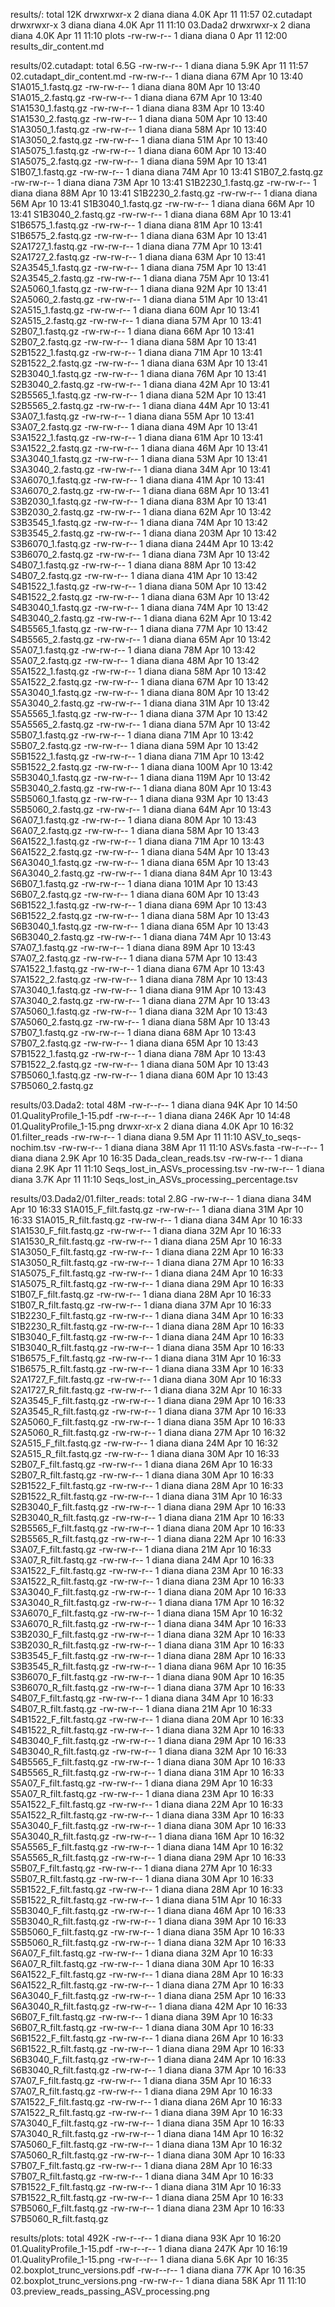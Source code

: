 results/:
total 12K
drwxrwxr-x 2 diana diana 4.0K Apr 11 11:57 02.cutadapt
drwxrwxr-x 3 diana diana 4.0K Apr 11 11:10 03.Dada2
drwxrwxr-x 2 diana diana 4.0K Apr 11 11:10 plots
-rw-rw-r-- 1 diana diana    0 Apr 11 12:00 results_dir_content.md

results/02.cutadapt:
total 6.5G
-rw-rw-r-- 1 diana diana 5.9K Apr 11 11:57 02.cutadapt_dir_content.md
-rw-rw-r-- 1 diana diana  67M Apr 10 13:40 S1A015_1.fastq.gz
-rw-rw-r-- 1 diana diana  80M Apr 10 13:40 S1A015_2.fastq.gz
-rw-rw-r-- 1 diana diana  67M Apr 10 13:40 S1A1530_1.fastq.gz
-rw-rw-r-- 1 diana diana  83M Apr 10 13:40 S1A1530_2.fastq.gz
-rw-rw-r-- 1 diana diana  50M Apr 10 13:40 S1A3050_1.fastq.gz
-rw-rw-r-- 1 diana diana  58M Apr 10 13:40 S1A3050_2.fastq.gz
-rw-rw-r-- 1 diana diana  51M Apr 10 13:40 S1A5075_1.fastq.gz
-rw-rw-r-- 1 diana diana  60M Apr 10 13:40 S1A5075_2.fastq.gz
-rw-rw-r-- 1 diana diana  59M Apr 10 13:41 S1B07_1.fastq.gz
-rw-rw-r-- 1 diana diana  74M Apr 10 13:41 S1B07_2.fastq.gz
-rw-rw-r-- 1 diana diana  73M Apr 10 13:41 S1B2230_1.fastq.gz
-rw-rw-r-- 1 diana diana  88M Apr 10 13:41 S1B2230_2.fastq.gz
-rw-rw-r-- 1 diana diana  56M Apr 10 13:41 S1B3040_1.fastq.gz
-rw-rw-r-- 1 diana diana  66M Apr 10 13:41 S1B3040_2.fastq.gz
-rw-rw-r-- 1 diana diana  68M Apr 10 13:41 S1B6575_1.fastq.gz
-rw-rw-r-- 1 diana diana  81M Apr 10 13:41 S1B6575_2.fastq.gz
-rw-rw-r-- 1 diana diana  63M Apr 10 13:41 S2A1727_1.fastq.gz
-rw-rw-r-- 1 diana diana  77M Apr 10 13:41 S2A1727_2.fastq.gz
-rw-rw-r-- 1 diana diana  63M Apr 10 13:41 S2A3545_1.fastq.gz
-rw-rw-r-- 1 diana diana  75M Apr 10 13:41 S2A3545_2.fastq.gz
-rw-rw-r-- 1 diana diana  75M Apr 10 13:41 S2A5060_1.fastq.gz
-rw-rw-r-- 1 diana diana  92M Apr 10 13:41 S2A5060_2.fastq.gz
-rw-rw-r-- 1 diana diana  51M Apr 10 13:41 S2A515_1.fastq.gz
-rw-rw-r-- 1 diana diana  60M Apr 10 13:41 S2A515_2.fastq.gz
-rw-rw-r-- 1 diana diana  57M Apr 10 13:41 S2B07_1.fastq.gz
-rw-rw-r-- 1 diana diana  66M Apr 10 13:41 S2B07_2.fastq.gz
-rw-rw-r-- 1 diana diana  58M Apr 10 13:41 S2B1522_1.fastq.gz
-rw-rw-r-- 1 diana diana  71M Apr 10 13:41 S2B1522_2.fastq.gz
-rw-rw-r-- 1 diana diana  63M Apr 10 13:41 S2B3040_1.fastq.gz
-rw-rw-r-- 1 diana diana  76M Apr 10 13:41 S2B3040_2.fastq.gz
-rw-rw-r-- 1 diana diana  42M Apr 10 13:41 S2B5565_1.fastq.gz
-rw-rw-r-- 1 diana diana  52M Apr 10 13:41 S2B5565_2.fastq.gz
-rw-rw-r-- 1 diana diana  44M Apr 10 13:41 S3A07_1.fastq.gz
-rw-rw-r-- 1 diana diana  55M Apr 10 13:41 S3A07_2.fastq.gz
-rw-rw-r-- 1 diana diana  49M Apr 10 13:41 S3A1522_1.fastq.gz
-rw-rw-r-- 1 diana diana  61M Apr 10 13:41 S3A1522_2.fastq.gz
-rw-rw-r-- 1 diana diana  46M Apr 10 13:41 S3A3040_1.fastq.gz
-rw-rw-r-- 1 diana diana  53M Apr 10 13:41 S3A3040_2.fastq.gz
-rw-rw-r-- 1 diana diana  34M Apr 10 13:41 S3A6070_1.fastq.gz
-rw-rw-r-- 1 diana diana  41M Apr 10 13:41 S3A6070_2.fastq.gz
-rw-rw-r-- 1 diana diana  68M Apr 10 13:41 S3B2030_1.fastq.gz
-rw-rw-r-- 1 diana diana  83M Apr 10 13:41 S3B2030_2.fastq.gz
-rw-rw-r-- 1 diana diana  62M Apr 10 13:42 S3B3545_1.fastq.gz
-rw-rw-r-- 1 diana diana  74M Apr 10 13:42 S3B3545_2.fastq.gz
-rw-rw-r-- 1 diana diana 203M Apr 10 13:42 S3B6070_1.fastq.gz
-rw-rw-r-- 1 diana diana 244M Apr 10 13:42 S3B6070_2.fastq.gz
-rw-rw-r-- 1 diana diana  73M Apr 10 13:42 S4B07_1.fastq.gz
-rw-rw-r-- 1 diana diana  88M Apr 10 13:42 S4B07_2.fastq.gz
-rw-rw-r-- 1 diana diana  41M Apr 10 13:42 S4B1522_1.fastq.gz
-rw-rw-r-- 1 diana diana  50M Apr 10 13:42 S4B1522_2.fastq.gz
-rw-rw-r-- 1 diana diana  63M Apr 10 13:42 S4B3040_1.fastq.gz
-rw-rw-r-- 1 diana diana  74M Apr 10 13:42 S4B3040_2.fastq.gz
-rw-rw-r-- 1 diana diana  62M Apr 10 13:42 S4B5565_1.fastq.gz
-rw-rw-r-- 1 diana diana  77M Apr 10 13:42 S4B5565_2.fastq.gz
-rw-rw-r-- 1 diana diana  65M Apr 10 13:42 S5A07_1.fastq.gz
-rw-rw-r-- 1 diana diana  78M Apr 10 13:42 S5A07_2.fastq.gz
-rw-rw-r-- 1 diana diana  48M Apr 10 13:42 S5A1522_1.fastq.gz
-rw-rw-r-- 1 diana diana  58M Apr 10 13:42 S5A1522_2.fastq.gz
-rw-rw-r-- 1 diana diana  67M Apr 10 13:42 S5A3040_1.fastq.gz
-rw-rw-r-- 1 diana diana  80M Apr 10 13:42 S5A3040_2.fastq.gz
-rw-rw-r-- 1 diana diana  31M Apr 10 13:42 S5A5565_1.fastq.gz
-rw-rw-r-- 1 diana diana  37M Apr 10 13:42 S5A5565_2.fastq.gz
-rw-rw-r-- 1 diana diana  57M Apr 10 13:42 S5B07_1.fastq.gz
-rw-rw-r-- 1 diana diana  71M Apr 10 13:42 S5B07_2.fastq.gz
-rw-rw-r-- 1 diana diana  59M Apr 10 13:42 S5B1522_1.fastq.gz
-rw-rw-r-- 1 diana diana  71M Apr 10 13:42 S5B1522_2.fastq.gz
-rw-rw-r-- 1 diana diana 100M Apr 10 13:42 S5B3040_1.fastq.gz
-rw-rw-r-- 1 diana diana 119M Apr 10 13:42 S5B3040_2.fastq.gz
-rw-rw-r-- 1 diana diana  80M Apr 10 13:43 S5B5060_1.fastq.gz
-rw-rw-r-- 1 diana diana  93M Apr 10 13:43 S5B5060_2.fastq.gz
-rw-rw-r-- 1 diana diana  64M Apr 10 13:43 S6A07_1.fastq.gz
-rw-rw-r-- 1 diana diana  80M Apr 10 13:43 S6A07_2.fastq.gz
-rw-rw-r-- 1 diana diana  58M Apr 10 13:43 S6A1522_1.fastq.gz
-rw-rw-r-- 1 diana diana  71M Apr 10 13:43 S6A1522_2.fastq.gz
-rw-rw-r-- 1 diana diana  54M Apr 10 13:43 S6A3040_1.fastq.gz
-rw-rw-r-- 1 diana diana  65M Apr 10 13:43 S6A3040_2.fastq.gz
-rw-rw-r-- 1 diana diana  84M Apr 10 13:43 S6B07_1.fastq.gz
-rw-rw-r-- 1 diana diana 101M Apr 10 13:43 S6B07_2.fastq.gz
-rw-rw-r-- 1 diana diana  60M Apr 10 13:43 S6B1522_1.fastq.gz
-rw-rw-r-- 1 diana diana  69M Apr 10 13:43 S6B1522_2.fastq.gz
-rw-rw-r-- 1 diana diana  58M Apr 10 13:43 S6B3040_1.fastq.gz
-rw-rw-r-- 1 diana diana  65M Apr 10 13:43 S6B3040_2.fastq.gz
-rw-rw-r-- 1 diana diana  74M Apr 10 13:43 S7A07_1.fastq.gz
-rw-rw-r-- 1 diana diana  89M Apr 10 13:43 S7A07_2.fastq.gz
-rw-rw-r-- 1 diana diana  57M Apr 10 13:43 S7A1522_1.fastq.gz
-rw-rw-r-- 1 diana diana  67M Apr 10 13:43 S7A1522_2.fastq.gz
-rw-rw-r-- 1 diana diana  78M Apr 10 13:43 S7A3040_1.fastq.gz
-rw-rw-r-- 1 diana diana  91M Apr 10 13:43 S7A3040_2.fastq.gz
-rw-rw-r-- 1 diana diana  27M Apr 10 13:43 S7A5060_1.fastq.gz
-rw-rw-r-- 1 diana diana  32M Apr 10 13:43 S7A5060_2.fastq.gz
-rw-rw-r-- 1 diana diana  58M Apr 10 13:43 S7B07_1.fastq.gz
-rw-rw-r-- 1 diana diana  68M Apr 10 13:43 S7B07_2.fastq.gz
-rw-rw-r-- 1 diana diana  65M Apr 10 13:43 S7B1522_1.fastq.gz
-rw-rw-r-- 1 diana diana  78M Apr 10 13:43 S7B1522_2.fastq.gz
-rw-rw-r-- 1 diana diana  50M Apr 10 13:43 S7B5060_1.fastq.gz
-rw-rw-r-- 1 diana diana  60M Apr 10 13:43 S7B5060_2.fastq.gz

results/03.Dada2:
total 48M
-rw-r--r-- 1 diana diana  94K Apr 10 14:50 01.QualityProfile_1-15.pdf
-rw-r--r-- 1 diana diana 246K Apr 10 14:48 01.QualityProfile_1-15.png
drwxr-xr-x 2 diana diana 4.0K Apr 10 16:32 01.filter_reads
-rw-rw-r-- 1 diana diana 9.5M Apr 11 11:10 ASV_to_seqs-nochim.tsv
-rw-rw-r-- 1 diana diana  38M Apr 11 11:10 ASVs.fasta
-rw-r--r-- 1 diana diana 2.9K Apr 10 16:35 Dada_clean_reads.tsv
-rw-rw-r-- 1 diana diana 2.9K Apr 11 11:10 Seqs_lost_in_ASVs_processing.tsv
-rw-rw-r-- 1 diana diana 3.7K Apr 11 11:10 Seqs_lost_in_ASVs_processing_percentage.tsv

results/03.Dada2/01.filter_reads:
total 2.8G
-rw-rw-r-- 1 diana diana 34M Apr 10 16:33 S1A015_F_filt.fastq.gz
-rw-rw-r-- 1 diana diana 31M Apr 10 16:33 S1A015_R_filt.fastq.gz
-rw-rw-r-- 1 diana diana 34M Apr 10 16:33 S1A1530_F_filt.fastq.gz
-rw-rw-r-- 1 diana diana 32M Apr 10 16:33 S1A1530_R_filt.fastq.gz
-rw-rw-r-- 1 diana diana 25M Apr 10 16:33 S1A3050_F_filt.fastq.gz
-rw-rw-r-- 1 diana diana 22M Apr 10 16:33 S1A3050_R_filt.fastq.gz
-rw-rw-r-- 1 diana diana 27M Apr 10 16:33 S1A5075_F_filt.fastq.gz
-rw-rw-r-- 1 diana diana 24M Apr 10 16:33 S1A5075_R_filt.fastq.gz
-rw-rw-r-- 1 diana diana 29M Apr 10 16:33 S1B07_F_filt.fastq.gz
-rw-rw-r-- 1 diana diana 28M Apr 10 16:33 S1B07_R_filt.fastq.gz
-rw-rw-r-- 1 diana diana 37M Apr 10 16:33 S1B2230_F_filt.fastq.gz
-rw-rw-r-- 1 diana diana 34M Apr 10 16:33 S1B2230_R_filt.fastq.gz
-rw-rw-r-- 1 diana diana 28M Apr 10 16:33 S1B3040_F_filt.fastq.gz
-rw-rw-r-- 1 diana diana 24M Apr 10 16:33 S1B3040_R_filt.fastq.gz
-rw-rw-r-- 1 diana diana 35M Apr 10 16:33 S1B6575_F_filt.fastq.gz
-rw-rw-r-- 1 diana diana 31M Apr 10 16:33 S1B6575_R_filt.fastq.gz
-rw-rw-r-- 1 diana diana 33M Apr 10 16:33 S2A1727_F_filt.fastq.gz
-rw-rw-r-- 1 diana diana 30M Apr 10 16:33 S2A1727_R_filt.fastq.gz
-rw-rw-r-- 1 diana diana 32M Apr 10 16:33 S2A3545_F_filt.fastq.gz
-rw-rw-r-- 1 diana diana 29M Apr 10 16:33 S2A3545_R_filt.fastq.gz
-rw-rw-r-- 1 diana diana 37M Apr 10 16:33 S2A5060_F_filt.fastq.gz
-rw-rw-r-- 1 diana diana 35M Apr 10 16:33 S2A5060_R_filt.fastq.gz
-rw-rw-r-- 1 diana diana 27M Apr 10 16:32 S2A515_F_filt.fastq.gz
-rw-rw-r-- 1 diana diana 24M Apr 10 16:32 S2A515_R_filt.fastq.gz
-rw-rw-r-- 1 diana diana 30M Apr 10 16:33 S2B07_F_filt.fastq.gz
-rw-rw-r-- 1 diana diana 26M Apr 10 16:33 S2B07_R_filt.fastq.gz
-rw-rw-r-- 1 diana diana 30M Apr 10 16:33 S2B1522_F_filt.fastq.gz
-rw-rw-r-- 1 diana diana 28M Apr 10 16:33 S2B1522_R_filt.fastq.gz
-rw-rw-r-- 1 diana diana 31M Apr 10 16:33 S2B3040_F_filt.fastq.gz
-rw-rw-r-- 1 diana diana 29M Apr 10 16:33 S2B3040_R_filt.fastq.gz
-rw-rw-r-- 1 diana diana 21M Apr 10 16:33 S2B5565_F_filt.fastq.gz
-rw-rw-r-- 1 diana diana 20M Apr 10 16:33 S2B5565_R_filt.fastq.gz
-rw-rw-r-- 1 diana diana 22M Apr 10 16:33 S3A07_F_filt.fastq.gz
-rw-rw-r-- 1 diana diana 21M Apr 10 16:33 S3A07_R_filt.fastq.gz
-rw-rw-r-- 1 diana diana 24M Apr 10 16:33 S3A1522_F_filt.fastq.gz
-rw-rw-r-- 1 diana diana 23M Apr 10 16:33 S3A1522_R_filt.fastq.gz
-rw-rw-r-- 1 diana diana 23M Apr 10 16:33 S3A3040_F_filt.fastq.gz
-rw-rw-r-- 1 diana diana 20M Apr 10 16:33 S3A3040_R_filt.fastq.gz
-rw-rw-r-- 1 diana diana 17M Apr 10 16:32 S3A6070_F_filt.fastq.gz
-rw-rw-r-- 1 diana diana 15M Apr 10 16:32 S3A6070_R_filt.fastq.gz
-rw-rw-r-- 1 diana diana 34M Apr 10 16:33 S3B2030_F_filt.fastq.gz
-rw-rw-r-- 1 diana diana 32M Apr 10 16:33 S3B2030_R_filt.fastq.gz
-rw-rw-r-- 1 diana diana 31M Apr 10 16:33 S3B3545_F_filt.fastq.gz
-rw-rw-r-- 1 diana diana 28M Apr 10 16:33 S3B3545_R_filt.fastq.gz
-rw-rw-r-- 1 diana diana 96M Apr 10 16:35 S3B6070_F_filt.fastq.gz
-rw-rw-r-- 1 diana diana 90M Apr 10 16:35 S3B6070_R_filt.fastq.gz
-rw-rw-r-- 1 diana diana 37M Apr 10 16:33 S4B07_F_filt.fastq.gz
-rw-rw-r-- 1 diana diana 34M Apr 10 16:33 S4B07_R_filt.fastq.gz
-rw-rw-r-- 1 diana diana 21M Apr 10 16:33 S4B1522_F_filt.fastq.gz
-rw-rw-r-- 1 diana diana 20M Apr 10 16:33 S4B1522_R_filt.fastq.gz
-rw-rw-r-- 1 diana diana 32M Apr 10 16:33 S4B3040_F_filt.fastq.gz
-rw-rw-r-- 1 diana diana 29M Apr 10 16:33 S4B3040_R_filt.fastq.gz
-rw-rw-r-- 1 diana diana 32M Apr 10 16:33 S4B5565_F_filt.fastq.gz
-rw-rw-r-- 1 diana diana 30M Apr 10 16:33 S4B5565_R_filt.fastq.gz
-rw-rw-r-- 1 diana diana 31M Apr 10 16:33 S5A07_F_filt.fastq.gz
-rw-rw-r-- 1 diana diana 29M Apr 10 16:33 S5A07_R_filt.fastq.gz
-rw-rw-r-- 1 diana diana 23M Apr 10 16:33 S5A1522_F_filt.fastq.gz
-rw-rw-r-- 1 diana diana 22M Apr 10 16:33 S5A1522_R_filt.fastq.gz
-rw-rw-r-- 1 diana diana 33M Apr 10 16:33 S5A3040_F_filt.fastq.gz
-rw-rw-r-- 1 diana diana 30M Apr 10 16:33 S5A3040_R_filt.fastq.gz
-rw-rw-r-- 1 diana diana 16M Apr 10 16:32 S5A5565_F_filt.fastq.gz
-rw-rw-r-- 1 diana diana 14M Apr 10 16:32 S5A5565_R_filt.fastq.gz
-rw-rw-r-- 1 diana diana 29M Apr 10 16:33 S5B07_F_filt.fastq.gz
-rw-rw-r-- 1 diana diana 27M Apr 10 16:33 S5B07_R_filt.fastq.gz
-rw-rw-r-- 1 diana diana 30M Apr 10 16:33 S5B1522_F_filt.fastq.gz
-rw-rw-r-- 1 diana diana 28M Apr 10 16:33 S5B1522_R_filt.fastq.gz
-rw-rw-r-- 1 diana diana 51M Apr 10 16:33 S5B3040_F_filt.fastq.gz
-rw-rw-r-- 1 diana diana 46M Apr 10 16:33 S5B3040_R_filt.fastq.gz
-rw-rw-r-- 1 diana diana 39M Apr 10 16:33 S5B5060_F_filt.fastq.gz
-rw-rw-r-- 1 diana diana 35M Apr 10 16:33 S5B5060_R_filt.fastq.gz
-rw-rw-r-- 1 diana diana 32M Apr 10 16:33 S6A07_F_filt.fastq.gz
-rw-rw-r-- 1 diana diana 32M Apr 10 16:33 S6A07_R_filt.fastq.gz
-rw-rw-r-- 1 diana diana 30M Apr 10 16:33 S6A1522_F_filt.fastq.gz
-rw-rw-r-- 1 diana diana 28M Apr 10 16:33 S6A1522_R_filt.fastq.gz
-rw-rw-r-- 1 diana diana 27M Apr 10 16:33 S6A3040_F_filt.fastq.gz
-rw-rw-r-- 1 diana diana 25M Apr 10 16:33 S6A3040_R_filt.fastq.gz
-rw-rw-r-- 1 diana diana 42M Apr 10 16:33 S6B07_F_filt.fastq.gz
-rw-rw-r-- 1 diana diana 39M Apr 10 16:33 S6B07_R_filt.fastq.gz
-rw-rw-r-- 1 diana diana 30M Apr 10 16:33 S6B1522_F_filt.fastq.gz
-rw-rw-r-- 1 diana diana 26M Apr 10 16:33 S6B1522_R_filt.fastq.gz
-rw-rw-r-- 1 diana diana 29M Apr 10 16:33 S6B3040_F_filt.fastq.gz
-rw-rw-r-- 1 diana diana 24M Apr 10 16:33 S6B3040_R_filt.fastq.gz
-rw-rw-r-- 1 diana diana 37M Apr 10 16:33 S7A07_F_filt.fastq.gz
-rw-rw-r-- 1 diana diana 35M Apr 10 16:33 S7A07_R_filt.fastq.gz
-rw-rw-r-- 1 diana diana 29M Apr 10 16:33 S7A1522_F_filt.fastq.gz
-rw-rw-r-- 1 diana diana 26M Apr 10 16:33 S7A1522_R_filt.fastq.gz
-rw-rw-r-- 1 diana diana 39M Apr 10 16:33 S7A3040_F_filt.fastq.gz
-rw-rw-r-- 1 diana diana 35M Apr 10 16:33 S7A3040_R_filt.fastq.gz
-rw-rw-r-- 1 diana diana 14M Apr 10 16:32 S7A5060_F_filt.fastq.gz
-rw-rw-r-- 1 diana diana 13M Apr 10 16:32 S7A5060_R_filt.fastq.gz
-rw-rw-r-- 1 diana diana 30M Apr 10 16:33 S7B07_F_filt.fastq.gz
-rw-rw-r-- 1 diana diana 28M Apr 10 16:33 S7B07_R_filt.fastq.gz
-rw-rw-r-- 1 diana diana 34M Apr 10 16:33 S7B1522_F_filt.fastq.gz
-rw-rw-r-- 1 diana diana 31M Apr 10 16:33 S7B1522_R_filt.fastq.gz
-rw-rw-r-- 1 diana diana 25M Apr 10 16:33 S7B5060_F_filt.fastq.gz
-rw-rw-r-- 1 diana diana 23M Apr 10 16:33 S7B5060_R_filt.fastq.gz

results/plots:
total 492K
-rw-r--r-- 1 diana diana  93K Apr 10 16:20 01.QualityProfile_1-15.pdf
-rw-r--r-- 1 diana diana 247K Apr 10 16:19 01.QualityProfile_1-15.png
-rw-r--r-- 1 diana diana 5.6K Apr 10 16:35 02.boxplot_trunc_versions.pdf
-rw-r--r-- 1 diana diana  77K Apr 10 16:35 02.boxplot_trunc_versions.png
-rw-rw-r-- 1 diana diana  58K Apr 11 11:10 03.preview_reads_passing_ASV_processing.png
